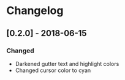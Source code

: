 # Changelog

## [0.2.0] - 2018-06-15

### Changed
- Darkened gutter text and highlight colors
- Changed cursor color to cyan
